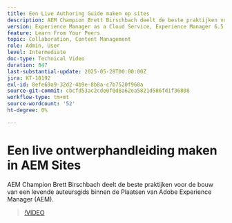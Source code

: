 ```yaml
---
title: Een Live Authoring Guide maken op sites
description: AEM Champion Brett Birschbach deelt de beste praktijken voor de bouw van een handleiding voor live authoring binnen Adobe Experience Manager Sites.
version: Experience Manager as a Cloud Service, Experience Manager 6.5
feature: Learn From Your Peers
topic: Collaboration, Content Management
role: Admin, User
level: Intermediate
doc-type: Technical Video
duration: 847
last-substantial-update: 2025-05-28T00:00:00Z
jira: KT-18192
exl-id: 8efe69a9-32d2-4b9e-8b8a-c7b7520f968a
source-git-commit: cbcfd53ac2cde0f0d8a62ea5821d586fd1f36808
workflow-type: tm+mt
source-wordcount: '52'
ht-degree: 0%

---
```


# Een live ontwerphandleiding maken in AEM Sites

AEM Champion Brett Birschbach deelt de beste praktijken voor de bouw van een levende auteursgids binnen de Plaatsen van Adobe Experience Manager (AEM).

>[!VIDEO](https://video.tv.adobe.com/v/3463139/?learn=on&enablevpops&captions=dut)

